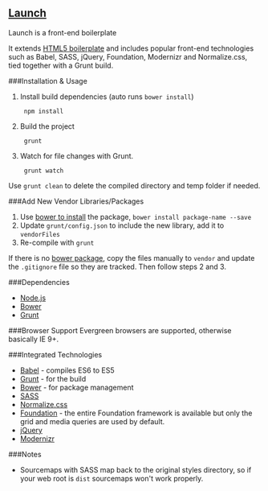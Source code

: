 ## [Launch](https://github.com/isaacwebfix/launch)

Launch is a front-end boilerplate

It extends [HTML5 boilerplate](https://html5boilerplate.com/) and includes popular front-end technologies such as Babel, SASS, jQuery, Foundation, Modernizr and Normalize.css, tied together with a Grunt build.

###Installation & Usage

1. Install build dependencies (auto runs `bower install`)

		npm install

2. Build the project

		grunt

4. Watch for file changes with Grunt.

		grunt watch

Use `grunt clean` to delete the compiled directory and temp folder if needed.

###Add New Vendor Libraries/Packages

1. Use [bower to install](http://bower.io/#install-packages) the package, `bower install package-name --save`
2. Update `grunt/config.json` to include the new library, add it to `vendorFiles`
3. Re-compile with `grunt`

If there is no [bower package](http://bower.io/search/), copy the files manually to `vendor` and update the `.gitignore` file so they are tracked. Then follow steps 2 and 3.

###Dependencies

* [Node.js](http://nodejs.org/)
* [Bower](http://bower.io/)
* [Grunt](http://gruntjs.com/)

###Browser Support
Evergreen browsers are supported, otherwise basically IE 9+.

###Integrated Technologies

-   [Babel](http://babeljs.io/) - compiles ES6 to ES5
-   [Grunt](http://gruntjs.com/) - for the build
-   [Bower](http://bower.io/) - for package management
-   [SASS](http://sass-lang.com/)
-   [Normalize.css](http://necolas.github.io/normalize.css/)
-   [Foundation](http://foundation.zurb.com/docs/components/grid.html) - the entire Foundation framework is available but only the grid and media queries are used by default.
-   [jQuery](http://jquery.com/)
-   [Modernizr](http://modernizr.com/)

###Notes

- Sourcemaps with SASS map back to the original styles directory, so if your web root is `dist` sourcemaps won't work properly.